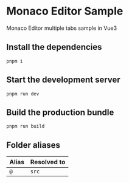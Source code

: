 # Monaco Editor Sample

Monaco Editor multiple tabs sample in Vue3

## Install the dependencies

```shell
pnpm i
```

## Start the development server

```shell
pnpm run dev
```

## Build the production bundle

```shell
pnpm run build
```

## Folder aliases

| Alias | Resolved to |
|-------|-------------|
| `@`   | `src`       |
